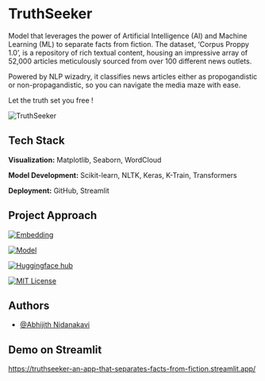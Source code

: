 
# TruthSeeker

Model that leverages the power of Artificial Intelligence (AI) and Machine Learning (ML) to separate facts from fiction.  The dataset, ‘Corpus Proppy 1.0’, is a repository of rich textual content, housing an impressive array of 52,000 articles meticulously sourced from over 100 different news outlets.

Powered by NLP wizadry, it classifies news articles either as propogandistic or non-propagandistic, so you can navigate the media maze with ease. 

Let the truth set you free !




![TruthSeeker](https://github.com/AbhijithNidanakavi/TruthSeeker/assets/91921508/f347e34f-4691-4f5e-8fbb-da54130179e4)



## Tech Stack

**Visualization:** Matplotlib, Seaborn, WordCloud 

**Model Development:** Scikit-learn, NLTK, Keras, K-Train, Transformers

**Deployment:** GitHub, Streamlit


## Project Approach


[![Embedding](https://img.shields.io/badge/Embeddings-Word2Vec_LDA_BerTopic-orange.svg)](https://scikit-learn.org/stable/tutorial/text_analytics/working_with_text_data.html)

[![Model](https://img.shields.io/badge/TransformerModel-BERT-white.svg)](https://huggingface.co/docs/transformers/model_doc/bert)

[![Huggingface hub](https://img.shields.io/badge/Host-huggingface_hub-blue.svg)](https://huggingface.co/)

[![MIT License](https://img.shields.io/badge/License-MIT-green.svg)](https://choosealicense.com/licenses/mit/)


## Authors

- [@Abhijith Nidanakavi](https://github.com/AbhijithNidanakavi)


## Demo on Streamlit

https://truthseeker-an-app-that-separates-facts-from-fiction.streamlit.app/ 

